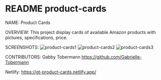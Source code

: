 # README product-cards

NAME: Product Cards 

OVERVIEW: This project display cards of available Amazon products with pictures, specifications, price. 

SCREENSHOTS: ![product-cards1](https://user-images.githubusercontent.com/76187279/107163722-09601200-6960-11eb-99e0-06318a8803a2.png)
![product-cards2](https://user-images.githubusercontent.com/76187279/107163725-0cf39900-6960-11eb-9cb0-9e2579c87651.png)
![product-cards3](https://user-images.githubusercontent.com/76187279/107163728-0fee8980-6960-11eb-8054-2bba8c0fbc32.png)

CONTRIBUTORS: Gabby Tobermann https://github.com/Gabrielle-Tobermann

Netlify: https://gt-product-cards.netlify.app/


